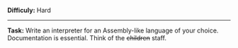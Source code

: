 **Difficuly:** Hard

---

**Task:** Write an interpreter for an Assembly-like language of your choice.
Documentation is essential. Think of the ~~children~~ staff.
